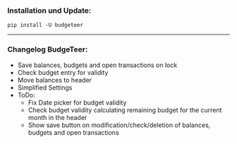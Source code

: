 ### Installation und Update:

`pip install -U budgeteer`

---

### Changelog BudgeTeer:
- Save balances, budgets and open transactions on lock
- Check budget entry for validity
- Move balances to header
- Simplified Settings
- ToDo:
    - Fix Date picker for budget validity
    - Check budget validity calculating remaining budget for the current month in the header
    - Show save button on modification/check/deletion of balances, budgets and open transactions
